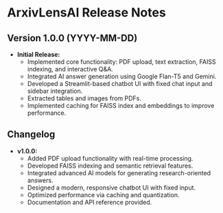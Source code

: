 # ArxivLensAI Release Notes

## Version 1.0.0 (YYYY-MM-DD)
- **Initial Release:**
  - Implemented core functionality: PDF upload, text extraction, FAISS indexing, and interactive Q&A.
  - Integrated AI answer generation using Google Flan-T5 and Gemini.
  - Developed a Streamlit-based chatbot UI with fixed chat input and sidebar integration.
  - Extracted tables and images from PDFs.
  - Implemented caching for FAISS index and embeddings to improve performance.

## Changelog
- **v1.0.0:**
  - Added PDF upload functionality with real-time processing.
  - Developed FAISS indexing and semantic retrieval features.
  - Integrated advanced AI models for generating research-oriented answers.
  - Designed a modern, responsive chatbot UI with fixed input.
  - Optimized performance via caching and quantization.
  - Documentation and API reference provided.
